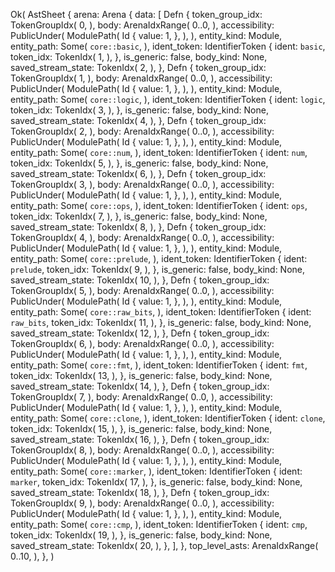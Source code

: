 Ok(
    AstSheet {
        arena: Arena {
            data: [
                Defn {
                    token_group_idx: TokenGroupIdx(
                        0,
                    ),
                    body: ArenaIdxRange(
                        0..0,
                    ),
                    accessibility: PublicUnder(
                        ModulePath(
                            Id {
                                value: 1,
                            },
                        ),
                    ),
                    entity_kind: Module,
                    entity_path: Some(
                        `core::basic`,
                    ),
                    ident_token: IdentifierToken {
                        ident: `basic`,
                        token_idx: TokenIdx(
                            1,
                        ),
                    },
                    is_generic: false,
                    body_kind: None,
                    saved_stream_state: TokenIdx(
                        2,
                    ),
                },
                Defn {
                    token_group_idx: TokenGroupIdx(
                        1,
                    ),
                    body: ArenaIdxRange(
                        0..0,
                    ),
                    accessibility: PublicUnder(
                        ModulePath(
                            Id {
                                value: 1,
                            },
                        ),
                    ),
                    entity_kind: Module,
                    entity_path: Some(
                        `core::logic`,
                    ),
                    ident_token: IdentifierToken {
                        ident: `logic`,
                        token_idx: TokenIdx(
                            3,
                        ),
                    },
                    is_generic: false,
                    body_kind: None,
                    saved_stream_state: TokenIdx(
                        4,
                    ),
                },
                Defn {
                    token_group_idx: TokenGroupIdx(
                        2,
                    ),
                    body: ArenaIdxRange(
                        0..0,
                    ),
                    accessibility: PublicUnder(
                        ModulePath(
                            Id {
                                value: 1,
                            },
                        ),
                    ),
                    entity_kind: Module,
                    entity_path: Some(
                        `core::num`,
                    ),
                    ident_token: IdentifierToken {
                        ident: `num`,
                        token_idx: TokenIdx(
                            5,
                        ),
                    },
                    is_generic: false,
                    body_kind: None,
                    saved_stream_state: TokenIdx(
                        6,
                    ),
                },
                Defn {
                    token_group_idx: TokenGroupIdx(
                        3,
                    ),
                    body: ArenaIdxRange(
                        0..0,
                    ),
                    accessibility: PublicUnder(
                        ModulePath(
                            Id {
                                value: 1,
                            },
                        ),
                    ),
                    entity_kind: Module,
                    entity_path: Some(
                        `core::ops`,
                    ),
                    ident_token: IdentifierToken {
                        ident: `ops`,
                        token_idx: TokenIdx(
                            7,
                        ),
                    },
                    is_generic: false,
                    body_kind: None,
                    saved_stream_state: TokenIdx(
                        8,
                    ),
                },
                Defn {
                    token_group_idx: TokenGroupIdx(
                        4,
                    ),
                    body: ArenaIdxRange(
                        0..0,
                    ),
                    accessibility: PublicUnder(
                        ModulePath(
                            Id {
                                value: 1,
                            },
                        ),
                    ),
                    entity_kind: Module,
                    entity_path: Some(
                        `core::prelude`,
                    ),
                    ident_token: IdentifierToken {
                        ident: `prelude`,
                        token_idx: TokenIdx(
                            9,
                        ),
                    },
                    is_generic: false,
                    body_kind: None,
                    saved_stream_state: TokenIdx(
                        10,
                    ),
                },
                Defn {
                    token_group_idx: TokenGroupIdx(
                        5,
                    ),
                    body: ArenaIdxRange(
                        0..0,
                    ),
                    accessibility: PublicUnder(
                        ModulePath(
                            Id {
                                value: 1,
                            },
                        ),
                    ),
                    entity_kind: Module,
                    entity_path: Some(
                        `core::raw_bits`,
                    ),
                    ident_token: IdentifierToken {
                        ident: `raw_bits`,
                        token_idx: TokenIdx(
                            11,
                        ),
                    },
                    is_generic: false,
                    body_kind: None,
                    saved_stream_state: TokenIdx(
                        12,
                    ),
                },
                Defn {
                    token_group_idx: TokenGroupIdx(
                        6,
                    ),
                    body: ArenaIdxRange(
                        0..0,
                    ),
                    accessibility: PublicUnder(
                        ModulePath(
                            Id {
                                value: 1,
                            },
                        ),
                    ),
                    entity_kind: Module,
                    entity_path: Some(
                        `core::fmt`,
                    ),
                    ident_token: IdentifierToken {
                        ident: `fmt`,
                        token_idx: TokenIdx(
                            13,
                        ),
                    },
                    is_generic: false,
                    body_kind: None,
                    saved_stream_state: TokenIdx(
                        14,
                    ),
                },
                Defn {
                    token_group_idx: TokenGroupIdx(
                        7,
                    ),
                    body: ArenaIdxRange(
                        0..0,
                    ),
                    accessibility: PublicUnder(
                        ModulePath(
                            Id {
                                value: 1,
                            },
                        ),
                    ),
                    entity_kind: Module,
                    entity_path: Some(
                        `core::clone`,
                    ),
                    ident_token: IdentifierToken {
                        ident: `clone`,
                        token_idx: TokenIdx(
                            15,
                        ),
                    },
                    is_generic: false,
                    body_kind: None,
                    saved_stream_state: TokenIdx(
                        16,
                    ),
                },
                Defn {
                    token_group_idx: TokenGroupIdx(
                        8,
                    ),
                    body: ArenaIdxRange(
                        0..0,
                    ),
                    accessibility: PublicUnder(
                        ModulePath(
                            Id {
                                value: 1,
                            },
                        ),
                    ),
                    entity_kind: Module,
                    entity_path: Some(
                        `core::marker`,
                    ),
                    ident_token: IdentifierToken {
                        ident: `marker`,
                        token_idx: TokenIdx(
                            17,
                        ),
                    },
                    is_generic: false,
                    body_kind: None,
                    saved_stream_state: TokenIdx(
                        18,
                    ),
                },
                Defn {
                    token_group_idx: TokenGroupIdx(
                        9,
                    ),
                    body: ArenaIdxRange(
                        0..0,
                    ),
                    accessibility: PublicUnder(
                        ModulePath(
                            Id {
                                value: 1,
                            },
                        ),
                    ),
                    entity_kind: Module,
                    entity_path: Some(
                        `core::cmp`,
                    ),
                    ident_token: IdentifierToken {
                        ident: `cmp`,
                        token_idx: TokenIdx(
                            19,
                        ),
                    },
                    is_generic: false,
                    body_kind: None,
                    saved_stream_state: TokenIdx(
                        20,
                    ),
                },
            ],
        },
        top_level_asts: ArenaIdxRange(
            0..10,
        ),
    },
)